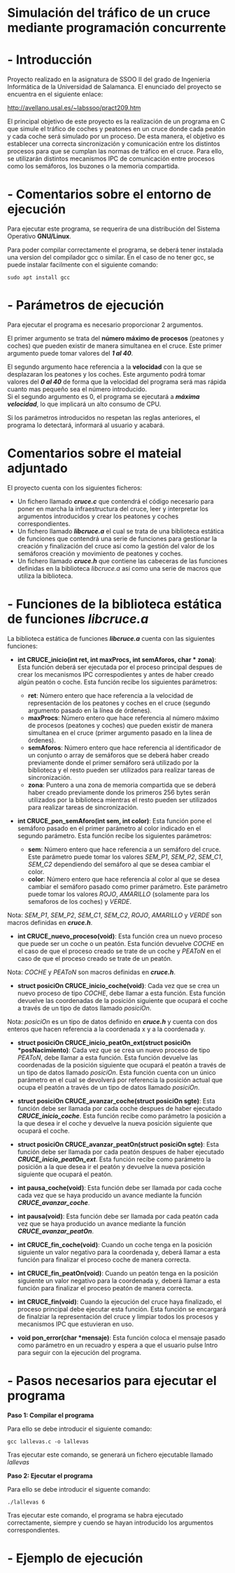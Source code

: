 # Simulación del tráfico de un cruce mediante programación concurrente

# - Introducción

Proyecto realizado en la asignatura de SSOO II del grado de Ingenieria Informática de la Universidad de Salamanca. El enunciado del proyecto se encuentra en el siguiente enlace:  

http://avellano.usal.es/~labssoo/pract209.htm
  
El principal objetivo de este proyecto es la realización de un programa en C que simule el tráfico de coches y peatones en un cruce donde cada peatón y cada coche será simulado por un proceso.
De esta manera, el objetivo es establecer una correcta sincronización y comunicación entre los distintos procesos para que se cumplan las normas de tráfico en el cruce.
Para ello, se utilizarán distintos mecanismos IPC de comunicación entre procesos como los semáforos, los buzones o la memoria compartida.

# - Comentarios sobre el entorno de ejecución

Para ejecutar este programa, se requerira de una distribución del Sistema Operativo **GNU/Linux**.    

Para poder compilar correctamente el programa, se deberá tener instalada una version del compilador gcc o similar. En el caso de no tener gcc, se puede instalar facilmente con el siguiente comando:

```sudo apt install gcc```

# - Parámetros de ejecución

Para ejecutar el programa es necesario proporcionar 2 argumentos. 

El primer argumento se trata del **número máximo de procesos** (peatones y coches) que pueden existir de manera simultanea en el cruce. Este primer argumento puede tomar valores del ***1 al 40***.

El segundo argumento hace referencia a la **velocidad** con la que se desplazaran los peatones y los coches. Este argumento podrá tomar valores del ***0 al 40*** de forma que la velocidad del programa será mas rápida cuanto mas pequeño sea el número introducido.  
Si el segundo argumento es 0, el programa se ejecutará a ***máxima velocidad***, lo que implicará un alto consumo de CPU.

Si los parámetros introducidos no respetan las reglas anteriores, el programa lo detectará, informará al usuario y acabará.

# Comentarios sobre el mateial adjuntado

El proyecto cuenta con los siguientes ficheros:

- Un fichero llamado ***cruce.c*** que contendrá el código necesario para poner en marcha la infraestructura del cruce, leer y interpretar los argumentos introducidos y crear los peatones y coches correspondientes.
- Un fichero llamado ***libcruce.a*** el cual se trata de una biblioteca estática de funciones que contendrá una serie de funciones para gestionar la creación y finalización del cruce así como la gestión del valor de los semáforos creación y movimiento de peatones y coches.
- Un fichero llamado ***cruce.h*** que contiene las cabeceras de las funciones definidas en la biblioteca *libcruce.a* así como una serie de macros que utiliza la biblioteca.

# - Funciones de la biblioteca estática de funciones ***libcruce.a***

La biblioteca estática de funciones ***libcruce.a*** cuenta con las siguientes funciones:

- **int CRUCE_inicio(int ret, int maxProcs, int semAforos, char * zona)**: Esta función deberá ser ejecutada por el proceso principal despues de crear los mecanismos IPC correspodientes y antes de haber creado algún peatón o coche. Esta función recibe los siguientes parámetros:
  
  - **ret**: Número entero que hace referencia a la velocidad de representación de los peatones y coches en el cruce (segundo argumento pasado en la línea de órdenes).
  - **maxProcs**: Número entero que hace referencia al número máximo de procesos (peatones y coches) que pueden existir de manera simultanea en el cruce (primer argumento pasado en la línea de órdenes).
  - **semAforos**: Número entero que hace referencia al identificador de un conjunto o array de semáforos que se deberá haber creado previamente donde el primer semáforo será utilizado por la biblioteca y el resto pueden ser utilizados para realizar tareas de sincronización.
  - **zona**: Puntero a una zona de memoria compartida que se deberá haber creado previamente donde los primeros 256 bytes serán utilizados por la biblioteca mientras el resto pueden ser utilizados para realizar tareas de sincronización.
 
- **int CRUCE_pon_semAforo(int sem, int color)**: Esta función pone el semáforo pasado en el primer parámetro al color indicado en el segundo parámetro. Esta función recibe los siguientes parámetros:

  - **sem**: Número entero que hace referencia a un semáforo del cruce. Este parámetro puede tomar los valores *SEM_P1*, *SEM_P2*, *SEM_C1*, *SEM_C2* dependiendo del semáforo al que se desea cambiar el color.
  - **color**: Número entero que hace referencia al color al que se desea cambiar el semáforo pasado como primer parámetro. Este parámetro puede tomar los valores *ROJO*, *AMARILLO* (solamente para los semaforos de los coches) y *VERDE*.
 
Nota: *SEM_P1*, *SEM_P2*, *SEM_C1*, *SEM_C2*, *ROJO*, *AMARILLO* y *VERDE* son macros definidas en ***cruce.h***.

- **int CRUCE_nuevo_proceso(void)**: Esta función crea un nuevo proceso que puede ser un coche o un peatón. Esta función devuelve *COCHE* en el caso de que el proceso creado se trate de un coche y *PEAToN* en el caso de que el proceso creado se trate de un peatón.

Nota: *COCHE* y *PEAToN* son macros definidas en ***cruce.h***.

- **struct posiciOn CRUCE_inicio_coche(void)**: Cada vez que se crea un nuevo proceso de tipo *COCHE*, debe llamar a esta función. Esta función devuelve las coordenadas de la posición siguiente que ocupará el coche a través de un tipo de datos llamado *posiciOn*.

Nota: *posiciOn* es un tipo de datos definido en ***cruce.h*** y cuenta con dos enteros que hacen referencia a la coordenada x y a la coordenada y.

- **struct posiciOn CRUCE_inicio_peatOn_ext(struct posiciOn *posNacimiento)**: Cada vez que se crea un nuevo proceso de tipo *PEAToN*, debe llamar a esta función. Esta función devuelve las coordenadas de la posición siguiente que ocupará el peatón a través de un tipo de datos llamado *posiciOn*. Esta función cuenta con un único parámetro en el cual se devolverá por referencia la posición actual que ocupa el peatón a través de un tipo de datos llamado *posiciOn*.

- **struct posiciOn CRUCE_avanzar_coche(struct posiciOn sgte)**: Esta función debe ser llamada por cada coche despues de haber ejecutado ***CRUCE_inicio_coche***. Esta función recibe como parámetro la posición a la que desea ir el coche y devuelve la nueva posición siguiente que ocupará el coche.

- **struct posiciOn CRUCE_avanzar_peatOn(struct posiciOn sgte)**: Esta función debe ser llamada por cada peatón despues de haber ejecutado ***CRUCE_inicio_peatOn_ext***. Esta función recibe como parámetro la posición a la que desea ir el peatón y devuelve la nueva posición siguiente que ocupará el peatón.

- **int pausa_coche(void)**: Esta función debe ser llamada por cada coche cada vez que se haya producido un avance mediante la función ***CRUCE_avanzar_coche***.

- **int pausa(void)**: Esta función debe ser llamada por cada peatón cada vez que se haya producido un avance mediante la función ***CRUCE_avanzar_peatOn***.

- **int CRUCE_fin_coche(void)**: Cuando un coche tenga en la posición siguiente un valor negativo para la coordenada y, deberá llamar a esta función para finalizar el proceso coche de manera correcta.

- **int CRUCE_fin_peatOn(void)**: Cuando un peatón tenga en la posición siguiente un valor negativo para la coordenada y, deberá llamar a esta función para finalizar el proceso peatón de manera correcta.

- **int CRUCE_fin(void)**: Cuando la ejecución del cruce haya finalizado, el proceso principal debe ejecutar esta función. Esta función se encargará de finalziar la representación del cruce y limpiar todos los procesos y mecanismos IPC que estuvieran en uso.

- **void pon_error(char *mensaje)**: Esta función coloca el mensaje pasado como parámetro en un recuadro y espera a que el usuario pulse Intro para seguir con la ejecución del programa.
  
# - Pasos necesarios para ejecutar el programa

**Paso 1: Compilar el programa**  

Para ello se debe introducir el siguiente comando:    

```gcc lallevas.c -o lallevas```

Tras ejecutar este comando, se generará un fichero ejecutable llamado *lallevas*

**Paso 2: Ejecutar el programa**  

Para ello se debe introducir el siguente comando:    

```./lallevas 6```

Tras ejecutar este comando, el programa se habra ejecutado correctamente, siempre y cuendo se hayan introducido los argumentos correspondientes.

# - Ejemplo de ejecución
